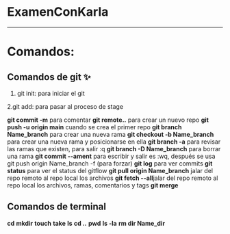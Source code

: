 # ExamenConKarla  
***
# Comandos:
## Comandos de git 	:sparkles:  

1. git init: para iniciar el git  

2.git add: para pasar al proceso de stage  

**git commit -m** para comentar 
**git remote..** para crear un nuevo repo
**git push -u origin main** cuando se crea el primer repo
**git branch Name_branch** para crear una nueva rama
**git checkout -b Name_branch** para crear una nueva rama y posicionarse en ella
**git branch -a** para revisar las ramas que existen,  para salir :q
**git branch -D Name_branch** para borrar una rama 
**git commit --ament** para escribir y salir es :wq, después se usa git push origin Name_branch -f (para forzar)
**git log** para ver commits 
**git status** para ver el status del gitflow
**git pull origin Name_branch** jalar del repo remoto al repo local los archivos
**git fetch --all**jalar del repo remoto al repo local los archivos, ramas, comentarios y tags
**git merge**




## Comandos de terminal
**cd**
**mkdir**
**touch**
**take**
**ls**
**cd ..**
**pwd** 
**ls -la**
**rm dir Name_dir**


